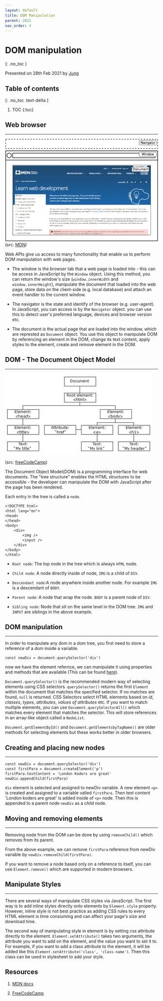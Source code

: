 ```yaml
---
layout: default
title: DOM Manipulation 
parent: 2021
nav_order: 3
---
```


# DOM manipulation
{: .no_toc }

Presented on 28th Feb 2021 by [Jung](https://github.com/junglee1101)

## Table of contents
{: .no_toc .text-delta }

1. TOC
{:toc}

## Web browser 

----
![Web browser](document-window-navigator.png)(src: [MDN](https://developer.mozilla.org/en-US/docs/Learn/JavaScript/Client-side_web_APIs/Manipulating_documents))

Web APIs give us access to many functionality that enable us to perform DOM manipulation with web pages. 

- The window is the browser tab that a web page is loaded into - this can be access in JavaScript by the `Window` object. Using this method, you can return the window's size (`window.innerWidth` and `window.innerHeight`), manipulate the document that loaded into the web page, store data on the client-side (e.g. local database) and attach an event handler to the current window. 

- The navigator is the state and identify of the browser (e.g. user-agent). In JavaScript, you can access is by the `Navigator` object. you can use this to detect user's preferred language, devices and browser version etc. 

- The document is the actual page that are loaded into the window, which are represted as `Document` object. You use this object to manipulate DOM by referencing an element in the DOM, change its text content, apply styles to the element, create and remove element in the DOM. 

## DOM - The Document Object Model

----
![DOM tree](dom-tree.png)

(src: [freeCodeCamp](https://www.freecodecamp.org/news/how-to-manipulate-the-dom-beginners-guide/))

The Document Object Model(DOM) is a programming interface for web documents. The "tree structure" enables the HTML structures to be accessible - the developer can manipulate the DOM with JavaScript after the page has been rendered. 

Each entry in the tree is called a `node`. 

```
<!DOCTYPE html>
<html lang="en">
<head>
</head>
<body>
    <div>
        <img />
        <input />
    </div>
</body>
</html>
```
- `Root node`: The top node in the tree which is always `HTML` node. 

- `Child node`: A node directly inside of node, `IMG` is a child of `DIV`. 

- `Descendant node`:A node anywhere inside another node. For example `IMG` is a descendant of `BODY`.

- `Parent node`: A node that wrap the node. `BODY` is a parent node of `DIV`.

- `Sibling node`: Node that sit on the same level in the DOM tree. `IMG` and `INPUT` are siblings in the above example. 

## DOM manipulation

----
In order to manipulate any dom in a dom tree, you first need to store a reference of a dom inside a variable. 

```
const newDiv = document.querySelector('div')
```

now we have the element refernce, we can manipulate it using properties and methods that are available (This can be found [here](https://developer.mozilla.org/en-US/docs/Web/API/Node)).

`Document.querySelector()` is the recommended modern way of selecting elements using CSS selectors. `querySelector()` returns the first `Element` within the document that matches the specified selector. If no matches are found, `null` is returned. CSS Selectors select HTML elements based on *id*, *classes*, *types*, *attributes*, *values of attributes* etc. If you want to match multiple elements, you can use `Document.querySelectorAll()` which matches every element that matches the selector. This will store references in an array-like object called a `NodeList`. 

`Document.getElementById()` and `Document.getElementsbyTagName()` are older methods for selecting elements but these works better in older browsers. 

## Creating and placing new nodes 

----

```
const newDiv = document.querySelector('div')
const firstPara = document.createElement('p')
firstPara.textContent = 'London Koders are great' 
newDiv.appendChild(firstPara)
```
`div` element is selected and assigned to newDiv variable. A new element `<p>` is created and assigned to a variable valled `firstPara`. Then text content 'London koders are great' is added inside of `<p>` node. Then this is appended to a parent node `newDiv` as a child node. 

## Moving and removing elements 

----
Removing node from the DOM can be done by using `removeChild()` which removes from its parent. 

From the above example, we can remove `firstPara` reference from newDiv variable by `newDiv.removeChild(firstPara)`. 

If you want to remove a node based only on a reference to itself, you can use `Element.remove()` which are supported in modern browsers. 

## Manipulate Styles 

----

There are several ways of manipulate CSS styles via JavaScript. The first way is to add inline styles directly onto elements by `Element.style` property. However, inline style is not best practice as adding CSS rules to every HTML element is time consiuming and can affect your page's size and download time. 

The second way of manipulating style in element is by setting css attribute directly to the element. `Element.setAttribute()` takes two arguments, the attribute you want to add on the element, and the value you want to set it to. For example, if you want to add a class attribute to the element, it will be added like this `Element.setAttribute('class', 'class-name')`. Then this class can be used in stylesheet to add your style. 


## Resources 
1. [MDN docs](https://developer.mozilla.org/en-US/docs/Learn/JavaScript/Client-side_web_APIs/Manipulating_documents)

2. [FreeCodeCamp](https://www.freecodecamp.org/news/how-to-manipulate-the-dom-beginners-guide/)
